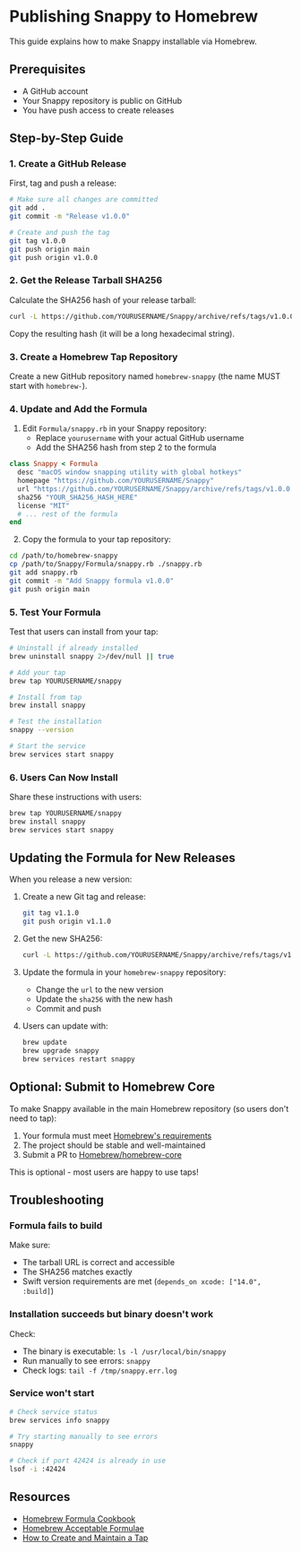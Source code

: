 # Publishing Snappy to Homebrew

This guide explains how to make Snappy installable via Homebrew.

## Prerequisites

- A GitHub account
- Your Snappy repository is public on GitHub
- You have push access to create releases

## Step-by-Step Guide

### 1. Create a GitHub Release

First, tag and push a release:

```bash
# Make sure all changes are committed
git add .
git commit -m "Release v1.0.0"

# Create and push the tag
git tag v1.0.0
git push origin main
git push origin v1.0.0
```

### 2. Get the Release Tarball SHA256

Calculate the SHA256 hash of your release tarball:

```bash
curl -L https://github.com/YOURUSERNAME/Snappy/archive/refs/tags/v1.0.0.tar.gz | shasum -a 256
```

Copy the resulting hash (it will be a long hexadecimal string).

### 3. Create a Homebrew Tap Repository

Create a new GitHub repository named `homebrew-snappy` (the name MUST start with `homebrew-`).

### 4. Update and Add the Formula

1. Edit `Formula/snappy.rb` in your Snappy repository:
   - Replace `yourusername` with your actual GitHub username
   - Add the SHA256 hash from step 2 to the formula

```ruby
class Snappy < Formula
  desc "macOS window snapping utility with global hotkeys"
  homepage "https://github.com/YOURUSERNAME/Snappy"
  url "https://github.com/YOURUSERNAME/Snappy/archive/refs/tags/v1.0.0.tar.gz"
  sha256 "YOUR_SHA256_HASH_HERE"
  license "MIT"
  # ... rest of the formula
end
```

2. Copy the formula to your tap repository:

```bash
cd /path/to/homebrew-snappy
cp /path/to/Snappy/Formula/snappy.rb ./snappy.rb
git add snappy.rb
git commit -m "Add Snappy formula v1.0.0"
git push origin main
```

### 5. Test Your Formula

Test that users can install from your tap:

```bash
# Uninstall if already installed
brew uninstall snappy 2>/dev/null || true

# Add your tap
brew tap YOURUSERNAME/snappy

# Install from tap
brew install snappy

# Test the installation
snappy --version

# Start the service
brew services start snappy
```

### 6. Users Can Now Install

Share these instructions with users:

```bash
brew tap YOURUSERNAME/snappy
brew install snappy
brew services start snappy
```

## Updating the Formula for New Releases

When you release a new version:

1. Create a new Git tag and release:
   ```bash
   git tag v1.1.0
   git push origin v1.1.0
   ```

2. Get the new SHA256:
   ```bash
   curl -L https://github.com/YOURUSERNAME/Snappy/archive/refs/tags/v1.1.0.tar.gz | shasum -a 256
   ```

3. Update the formula in your `homebrew-snappy` repository:
   - Change the `url` to the new version
   - Update the `sha256` with the new hash
   - Commit and push

4. Users can update with:
   ```bash
   brew update
   brew upgrade snappy
   brew services restart snappy
   ```

## Optional: Submit to Homebrew Core

To make Snappy available in the main Homebrew repository (so users don't need to tap):

1. Your formula must meet [Homebrew's requirements](https://docs.brew.sh/Acceptable-Formulae)
2. The project should be stable and well-maintained
3. Submit a PR to [Homebrew/homebrew-core](https://github.com/Homebrew/homebrew-core)

This is optional - most users are happy to use taps!

## Troubleshooting

### Formula fails to build

Make sure:
- The tarball URL is correct and accessible
- The SHA256 matches exactly
- Swift version requirements are met (`depends_on xcode: ["14.0", :build]`)

### Installation succeeds but binary doesn't work

Check:
- The binary is executable: `ls -l /usr/local/bin/snappy`
- Run manually to see errors: `snappy`
- Check logs: `tail -f /tmp/snappy.err.log`

### Service won't start

```bash
# Check service status
brew services info snappy

# Try starting manually to see errors
snappy

# Check if port 42424 is already in use
lsof -i :42424
```

## Resources

- [Homebrew Formula Cookbook](https://docs.brew.sh/Formula-Cookbook)
- [Homebrew Acceptable Formulae](https://docs.brew.sh/Acceptable-Formulae)
- [How to Create and Maintain a Tap](https://docs.brew.sh/How-to-Create-and-Maintain-a-Tap)

